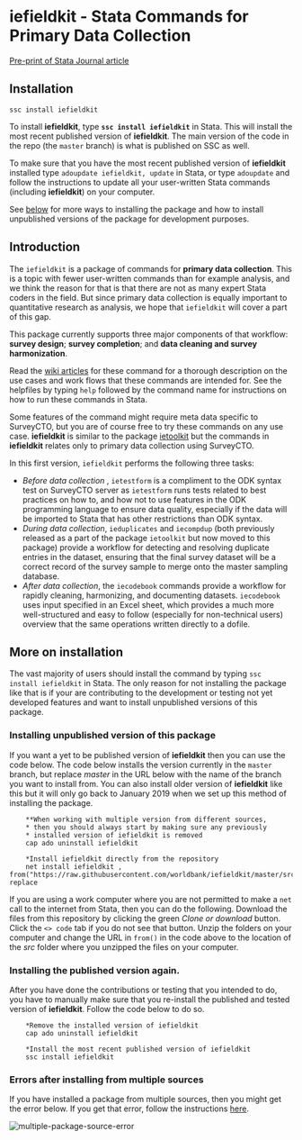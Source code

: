 # **iefieldkit - Stata Commands for Primary Data Collection**

[Pre-print of Stata Journal article](https://github.com/worldbank/iefieldkit/blob/master/iefieldkit.pdf)

## **Installation**

    ssc install iefieldkit

To install **iefieldkit**, type **`ssc install iefieldkit`** in Stata. This will install the most recent published version of **iefieldkit**. The main version of the code in the repo (the `master` branch) is what is published on SSC as well.

To make sure that you have the most recent published version of **iefieldkit** installed type `adoupdate iefieldkit, update` in Stata, or type `adoupdate` and follow the instructions to update all your user-written Stata commands (including **iefieldkit**) on your computer.

See [below](#more-on-installation) for more ways to installing the package and how to install unpublished versions of the package for development purposes.

## Introduction
The `iefieldkit` is a package of commands for **primary data collection**. This is a topic with fewer user-written commands than for example analysis, and we think the reason for that is that there are not as many expert Stata coders in the field. But since primary data collection is equally important to quantitative research as analysis, we hope that `iefieldkit` will cover a part of this gap.

This package currently supports three major components of that workflow: **survey design**; **survey completion**; and **data cleaning and survey harmonization**.

Read the [wiki articles](https://dimewiki.worldbank.org/wiki/Stata_Coding_Practices#iefieldkit) for these command for a thorough description on the use cases and work flows that these commands are intended for. See the helpfiles by typing `help` followed by the command name for instructions on how to run these commands in Stata.

Some features of the command might require meta data specific to SurveyCTO, but you are of course free to try these commands on any use case. **iefieldkit** is similar to the package [ietoolkit](https://github.com/worldbank/ietoolkit) but the commands in **iefieldkit** relates only to primary data collection using SurveyCTO.

In this first version, `iefieldkit` performs the following three tasks:
* _Before data collection_ , `ietestform` is a compliment to the ODK syntax test on SurveyCTO server as `ietestform` runs tests related to best practices on how to, and how not to use features in the ODK programming language to ensure data quality, especially if the data will be imported to Stata that has other restrictions than ODK syntax.
* _During data collection_, `ieduplicates` and `iecompdup` (both previously released as a part of the package `ietoolkit` but now moved to this package) provide a workflow for detecting and resolving duplicate entries in the dataset, ensuring that the final survey dataset will be a correct record of the survey sample to merge onto the master sampling database.
* _After data collection_, the `iecodebook` commands provide a workflow for rapidly cleaning, harmonizing, and documenting datasets. `iecodebook` uses input specified in an Excel sheet, which provides a much more well-structured and easy to follow (especially for non-technical users) overview that the same operations written directly to a dofile.

## More on installation

The vast majority of users should install the command by typing `ssc install iefieldkit` in Stata. The only reason for not installing the package like that is if your are contributing to the development or testing not yet developed features and want to install unpublished versions of this package.

### Installing unpublished version of this package

 If you want a yet to be published version of **iefieldkit** then you can use the code below. The code below installs the version currently in the `master` branch, but replace _master_ in the URL below with the name of the branch you want to install from. You can also install older version of **iefieldkit** like this but it will only go back to January 2019 when we set up this method of installing the package.

```
    **When working with multiple version from different sources, 
    * then you should always start by making sure any previously 
    * installed version of iefieldkit is removed
    cap ado uninstall iefieldkit

    *Install iefieldkit directly from the repository
    net install iefieldkit , from("https://raw.githubusercontent.com/worldbank/iefieldkit/master/src") replace
```

If you are using a work computer where you are not permitted to make a `net` call to the internet from Stata, then you can do the following. Download the files from this repository by clicking the green _Clone or download_ button. Click the `<> code` tab if you do not see that button. Unzip the folders on your computer and change the URL in `from()` in the code above to the location of the _src_ folder where you unzipped the files on your computer.

### Installing the published version again.

After you have done the contributions or testing that you intended to do, you have to manually make sure that you re-install the published and tested version of **iefieldkit**. Follow the code below to do so.

```
    *Remove the installed version of iefieldkit
    cap ado uninstall iefieldkit

    *Install the most recent published version of iefieldkit
    ssc install iefieldkit
```

### Errors after installing from multiple sources

If you have installed a package from multiple sources, then you might get the error below. If you get that error, follow the instructions [here](https://github.com/worldbank/iefieldkit/blob/master/admin/multiple-package-source-error.md).

![multiple-package-source-error](https://user-images.githubusercontent.com/15911801/52809664-cadc3900-305e-11e9-863f-bff31f07a9ef.png)
